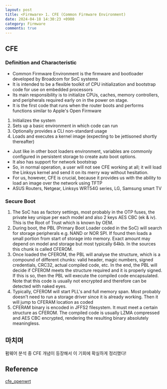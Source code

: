 ```yaml
---
layout: post
title: <Firmware> 1. CFE (Common Firmware Environment)
date: 2024-04-18 14:30:23 +0900
category: Firmware
comments: true
---
```


## CFE

### Definition and Characteristic

- Common Firmware Environment is the firmware and bootloader developed by Broadcom for SoC systems
- It is intended to be a flexible toolkit of CPU initialization and bootstrap code for use on embedded processors
- Its main responsibility is to initialize CPUs, caches, memory controllers, and peripherals required early on in the power on stage.
- It is the first code that runs when the router boots and performs functions similar to Apple's Open Firmware

1. Initializes the system
2. Sets up a basic environment in which code can run
3. Optionally provides a CLI non-standard usage
4. Loads and executes a kernel image (expecting to be jettisoned shortly thereafter)

- Just like in other boot loaders environment, variables are commonly configured in persistent storage to create auto boot options. 
- It also has support for network bootstrap
- So, in normal operation, a user will not see CFE working at all; it will load the Linksys kernel and send it on its merry way without hesitation. 
- For us, however, CFE is crucial, because it provides us with the ability to load an image over the network using TFTP
- ASUS Routers, Netgear, Linksys WRT54G series, LG, Samsung smart TV

### Secure Boot

1. The SoC has as factory settings, most probably in the OTP fuses, the private key unique per each model and also 2 keys AES CBC (ek & iv). This is the Root of Trust which is known by OEM.
2. During boot, the PBL (Primary Boot Loader coded in the SoC) will search for storage peripherals e.g. NAND or NOR SPI. If found then loads a small portion from start of storage into memory. Exact amount may depend on model and storage but most typically 64kb. In the sources this chunk is called CFEROM.
3. Once loaded the CFEROM, the PBL will analyse the structure, which is a compound of different chunks: valid header, magic numbers, signed credentials, CRC32, actual compiled code, etc. In the end, the PBL will decide if CFEROM meets the structure required and it is properly signed. If this is so, then the PBL will execute the compiled code encapsulated. Note that this code is usually not encrypted and therefore can be detected with naked eyes.
4. Typically, CFEROM will start PLL's and full memory span. Most probably doesn't need to run a storage driver since it is already working. Then it will jump to CFERAM location as coded
5. CFERAM binary is encoded in JFFS2 filesystem. It must meet a certain structure as CFEROM. The compiled code is usually LZMA compressed and AES CBC encrypted, rendering the resulting binary absolutely meaningless.

## 마치며

펌웨어 분석 중 CFE 개념이 등장해서 이 기회에 확실하게 정리했다!

## Reference

[cfe_openwrt](https://openwrt.org/docs/techref/bootloader/cfe)
